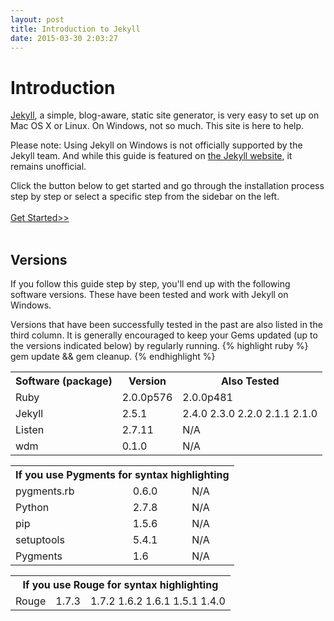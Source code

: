 ```yaml
---
layout: post
title: Introduction to Jekyll
date: 2015-03-30 2:03:27
---
```

<h1>Introduction</h1>

<a href="http://jekyllrb.com">Jekyll</a>, a simple, blog-aware, static site generator, is very easy to set up on Mac OS X or Linux. On Windows, not so much. This site is here to help.

Please note: Using Jekyll on Windows is not officially supported by the Jekyll team. And while this guide is featured on <a href="http://jekyllrb.com/docs/windows/">the Jekyll website</a>, it remains unofficial.

Click the button below to get started and go through the installation process step by step or select a specific step from the sidebar on the left.<br><br>
<a class=" col-md-6 col-md-offset-3 btn btn-default" href="/ruby">Get Started>></a><br><br>
<h2>Versions</h2>
If you follow this guide step by step, you'll end up with the following software versions. These have been tested and work with Jekyll on Windows.

Versions that have been successfully tested in the past are also listed in the third column. It is generally encouraged to keep your Gems updated (up to the versions indicated below) by regularly running. 
{% highlight ruby %}
	gem update && gem cleanup.
{% endhighlight %}
<div class="col-md-8 col-md-offset-2">
<table class="table table-hover table-bordered">
  <tr>
  	<th class="text-center">Software (package)</th>
  	<th class="text-center">Version</th>
  	<th colspan="2" class="text-center">Also Tested</th>
  </tr>
  <tr>
  	<td>Ruby</td>
  	<td>2.0.0p576</td>
  	<td>2.0.0p481</td>
  </tr>
  <tr>
  	<td>Jekyll</td>
  	<td>2.5.1</td>
  	<td>2.4.0 2.3.0 2.2.0 2.1.1 2.1.0</td>
  </tr>
  <tr>
  	<td>Listen</td>
  	<td>2.7.11</td>
  	<td>N/A</td>
  </tr>
  <tr>
  	<td>wdm</td>
  	<td>0.1.0</td>
  	<td>N/A</td>
  </tr>
</table>
</div>
<div class="col-md-8 col-md-offset-2">
<table class="table table-hover table-bordered">
  <tr>
    <th colspan="3" class="text-center">If you use Pygments for syntax highlighting</th>
  </tr>
  <tr>
    <td>pygments.rb</td>
    <td>0.6.0</td>
    <td>N/A</td>
  </tr>
  <tr>
    <td>Python</td>
    <td>2.7.8</td>
    <td>N/A</td>
  </tr>
  <tr>
    <td>pip</td>
    <td>1.5.6</td>
    <td>N/A</td>
  </tr>
  <tr>
    <td>setuptools</td>
    <td>5.4.1</td>
    <td>N/A</td>
  </tr>
  <tr>
    <td>Pygments</td>
    <td>1.6</td>
    <td>N/A</td>
  </tr>
</table>
</div>
<div class="col-md-8 col-md-offset-2">
<table class="table table-hover table-bordered">
  <tr>
    <th colspan="3" class="text-center">If you use Rouge for syntax highlighting</th>
  </tr>
  <tr>
    <td>Rouge</td>
    <td>1.7.3</td>
    <td>1.7.2 1.6.2 1.6.1 1.5.1 1.4.0</td>
  </tr>
</table>
</div>